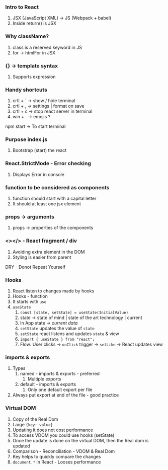 ### Intro to React
 
1. JSX (JavaScript XML) -> JS (Webpack + babel)
2. Inside return() is JSX
 
### Why className?
 
1. class is a reserved keyword in JS
2. for -> htmlFor in JSX
 
### {} -> template syntax
 
1. Supports expression
 
### Handy shortcuts
 
1. crtl + ` -> show / hide terminal
2. crtl + , -> settings | format on save
3. crtl + c -> stop react server in terminal
4. win + . -> emojis ?
 
npm start -> To start terminal
 
### Purpose index.js
 
1. Bootstrap (start) the react
 
### React.StrictMode - Error checking
 
1.  Displays Error in console
 
### function to be considered as components
 
1. function should start with a capital letter
2. It should at least one jsx element
 
### props -> arguments
 
1. props -> properties of the components
 
### <></> - React fragment / div
 
1.  Avoiding extra element in the DOM
2.  Styling is easier from parent
 
DRY - Donot Repeat Yourself
 
### Hooks
 
1. React listen to changes made by hooks
2. Hooks - function
3. It starts with `use`
4. `useState`
   1. `const [state, setState] = useState(InitialValue)`
   2. state -> state of mind | state of the art technology | current
   3. In App state -> _current data_
   4. `setState` updates the value of `state`
   5. `setState` react listens and updates `state` & view
   6. `import { useState } from "react";`
   7. Flow: User clicks -> `onClick` trigger -> `setLike` -> React updates view
 
### imports & exports
 
1. Types
   1. named - imports & exports - preferred
      1. Multiple exports
   2. default - imports & exports
      1. Only one default export per file
2. Always put export at end of the file - good practice
 
### Virtual DOM
 
1. Copy of the Real Dom
2. Large `{key: value}`
3. Updating it does not cost performance
4. To access VDOM you could use hooks (setState)
5. Once the update is done on the virtual DOM, then the Real dom is updated
6. Comparison - Reconciliation - VDOM & Real Dom
7. Key helps to quickly compare the changes
8. `document.*` in React - Looses performance